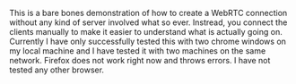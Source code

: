 This is a bare bones demonstration of how to create a WebRTC connection without any kind of server involved what so ever. Instread, you connect the clients manually to make it easier to understand what is actually going on. Currently I have only successfully tested this with two chrome windows on my local machine and I have tested it with two machines on the same network. Firefox does not work right now and throws errors. I have not tested any other browser.
